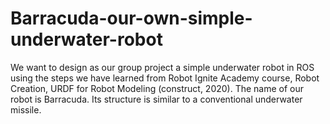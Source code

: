 # Barracuda-our-own-simple-underwater-robot
We want to design as  our group project a simple underwater robot in ROS using the steps we have learned from Robot Ignite Academy course, Robot Creation, URDF for Robot Modeling  (construct, 2020). The name of our robot is Barracuda. Its structure is similar to a conventional underwater missile. 
